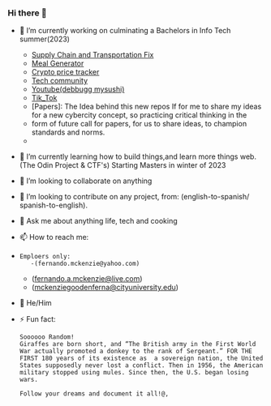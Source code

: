 ### Hi there 👋

- 🔭 I’m currently working on culminating a Bachelors in Info Tech summer(2023)
   - [Supply Chain and Transportation Fix](https://github.com/fmckenzie05/Supply-Chain-and-Transportation-Fix)
   - [Meal Generator](https://github.com/fmckenzie05/meal-generator)
   - [Crypto price tracker](https://github.com/fmckenzie05/crypto_price_ticker)
   - [Tech community](https://www.reddit.com/r/TechHive/)
   - [Youtube(debbugg mysushi)](https://www.youtube.com/channel/UChVU8dfXy91szlgnsgo_SdA)
   - [Tik_Tok](https://www.tiktok.com/@cyber_bum966)
   - [Papers]: The Idea behind this new repos If for me to share my ideas for a new cybercity concept, so practicing critical thinking in the 
   - form of future call for papers, for us to share ideas, to champion standards and norms. 
   - 
- 🌱 I’m currently learning how to build things,and learn more things web. (The Odin Project & CTF's) Starting Masters in winter of 2023
- 👯 I’m looking to collaborate on anything
- 🤔 I’m looking to contribute on any project, from: (english-to-spanish/ spanish-to-english).
- 💬 Ask me about anything life, tech and cooking
- 📫 How to reach me:
-     Emploers only:
         -(fernando.mckenzie@yahoo.com)
   - (fernando.a.mckenzie@live.com) 
   - (mckenziegoodenferna@cityuniversity.edu)
- 🙂 He/Him
- ⚡ Fun fact: 

  ```plaintext
  Soooooo Random!
  Giraffes are born short, and “The British army in the First World War actually promoted a donkey to the rank of Sergeant.” FOR THE FIRST 180 years of its existence as  a sovereign nation, the United States supposedly never lost a conflict. Then in 1956, the American military stopped using mules. Since then, the U.S. began losing wars.
  
  Follow your dreams and document it all!@, 
  ```
